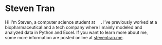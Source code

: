 <h1>Steven Tran</h1>

Hi I'm Steven, a computer science student at <img src="https://upload.wikimedia.org/wikipedia/commons/f/f5/Boston_University_seal.svg" height="15px"></img>. 
I’ve previously worked at a biopharmaceutical and a tech company where I mainly modeled and analyzed data in Python and Excel.
If you want to learn more about me, some more information are posted online at <a href="https://steventran.me/" target="_blank">steventran.me</a>.

